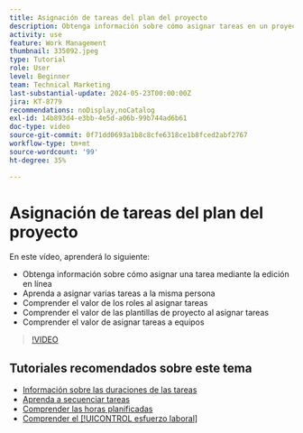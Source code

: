 ```yaml
---
title: Asignación de tareas del plan del proyecto
description: Obtenga información sobre cómo asignar tareas en un proyecto de Adobe Workfront mediante la edición en línea, la edición masiva, los roles y los equipos.
activity: use
feature: Work Management
thumbnail: 335092.jpeg
type: Tutorial
role: User
level: Beginner
team: Technical Marketing
last-substantial-update: 2024-05-23T00:00:00Z
jira: KT-8779
recommendations: noDisplay,noCatalog
exl-id: 14b893d4-e3bb-4e5d-a06b-99b744ad6b61
doc-type: video
source-git-commit: 0f71dd0693a1b8c8cfe6318ce1b8fced2abf2767
workflow-type: tm+mt
source-wordcount: '99'
ht-degree: 35%

---
```


# Asignación de tareas del plan del proyecto

En este vídeo, aprenderá lo siguiente:

* Obtenga información sobre cómo asignar una tarea mediante la edición en línea
* Aprenda a asignar varias tareas a la misma persona
* Comprender el valor de los roles al asignar tareas
* Comprender el valor de las plantillas de proyecto al asignar tareas
* Comprender el valor de asignar tareas a equipos

>[!VIDEO](https://video.tv.adobe.com/v/335092/?quality=12&learn=on)

<!---
learn more urls:
Notifications: Information about work assigned to me
Assign tasks
Personal time overview
Make smart assignments
Modify multiple user assignments in a task list
--->

## Tutoriales recomendados sobre este tema

* [Información sobre las duraciones de las tareas](/help/manage-work/tasks/understand-task-durations.md)
* [Aprenda a secuenciar tareas](/help/manage-work/tasks/learn-to-sequence-tasks.md)
* [Comprender las horas planificadas](/help/manage-work/tasks/understand-planned-hours.md)
* [Comprender el [!UICONTROL esfuerzo laboral]](/help/manage-work/tasks/understand-work-effort.md)


